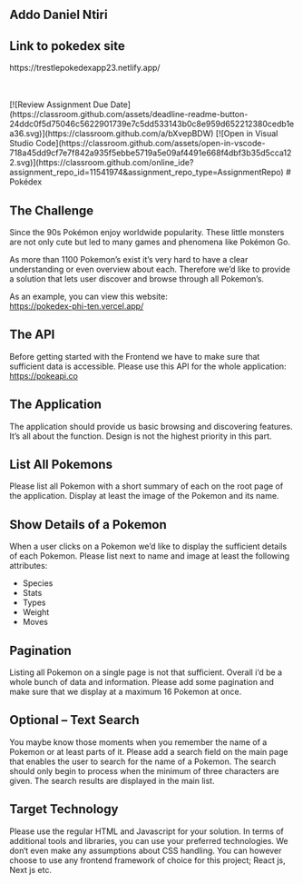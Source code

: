 <h2> Addo Daniel Ntiri </h2>
<h2> Link to pokedex site</h2>
<p>https://trestlepokedexapp23.netlify.app/ </p><br><br>
[![Review Assignment Due Date](https://classroom.github.com/assets/deadline-readme-button-24ddc0f5d75046c5622901739e7c5dd533143b0c8e959d652212380cedb1ea36.svg)](https://classroom.github.com/a/bXvepBDW)
[![Open in Visual Studio Code](https://classroom.github.com/assets/open-in-vscode-718a45dd9cf7e7f842a935f5ebbe5719a5e09af4491e668f4dbf3b35d5cca122.svg)](https://classroom.github.com/online_ide?assignment_repo_id=11541974&assignment_repo_type=AssignmentRepo)
# Pokédex

## The Challenge

Since the 90s Pokémon enjoy worldwide popularity. These little monsters are not only cute but led to many games and phenomena like Pokémon Go.

As more than 1100 Pokemon’s exist it’s very hard to have a clear understanding or even overview about each. Therefore we’d like to provide a solution that lets user discover and browse through all Pokemon’s.

As an example, you can view this website: <br> https://pokedex-phi-ten.vercel.app/

## The API

Before getting started with the Frontend we have to make sure that sufficient data is accessible. Please use this API for the whole application: https://pokeapi.co

## The Application

The application should provide us basic browsing and discovering features. It’s all about the function. Design is not the highest priority in this part.

## List All Pokemons

Please list all Pokemon with a short summary of each on the root page of the application. Display at least the image of the Pokemon and its name.

## Show Details of a Pokemon

When a user clicks on a Pokemon we’d like to display the sufficient details of each Pokemon. Please list next to name and image at least the following attributes:

- Species
- Stats
- Types
- Weight
- Moves

## Pagination

Listing all Pokemon on a single page is not that sufficient. Overall i‘d be a whole bunch of data and information. Please add some pagination and make sure that we display at a maximum 16 Pokemon at once.

## Optional – Text Search

You maybe know those moments when you remember the name of a Pokemon or at least parts of it. Please add a search field on the main page that enables the user to search for the name of a Pokemon. The search should only begin to process when the minimum of three characters are given. The search results are displayed in the main list.

## Target Technology

Please use the regular HTML and Javascript for your solution. In terms of additional tools and libraries, you can use your preferred technologies. We don‘t even make any assumptions about CSS handling. You can however choose to use any frontend framework of choice for this project; React js, Next js etc.
